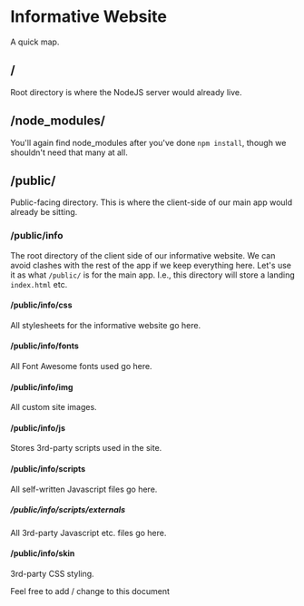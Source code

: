 # Informative Website

A quick map.

## /

Root directory is where the NodeJS server would already live.

## /node_modules/

You'll again find node_modules after you've done `npm install`, though we
shouldn't need that many at all.

## /public/

Public-facing directory. This is where the client-side of our main app would
already be sitting.

### /public/info

The root directory of the client side of our informative website. We can avoid
clashes with the rest of the app if we keep everything here. Let's use it as
what `/public/` is for the main app. I.e., this directory will store a landing
`index.html` etc.

#### /public/info/css

All stylesheets for the informative website go here.

#### /public/info/fonts

All Font Awesome fonts used go here.

#### /public/info/img

All custom site images.

#### /public/info/js

Stores 3rd-party scripts used in the site.

#### /public/info/scripts

All self-written Javascript files go here.

##### /public/info/scripts/externals

All 3rd-party Javascript etc. files go here.

#### /public/info/skin

3rd-party CSS styling.

Feel free to add / change to this document